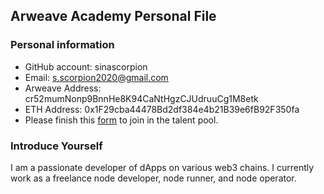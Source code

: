 ## Arweave Academy Personal File

### Personal information

- GitHub account: sinascorpion
- Email: s.scorpion2020@gmail.com
- Arweave Address: cr52mumNonp9BnnHe8K94CaNtHgzCJUdruuCg1M8etk
- ETH Address: 0x1F29cba44478Bd2df384e4b21B39e6fB92F350fa
- Please finish this [form](https://docs.google.com/forms/d/e/1FAIpQLSfWA5fIIcBgmRppm3jNz5vmf9Mai_QMVil-2pO4r7YKn_Zhtw/viewform?usp=sf_link) to join in the talent pool.

### Introduce Yourself
I am a passionate developer of dApps on various web3 chains. I currently work as a freelance node developer, node runner, and node operator.

